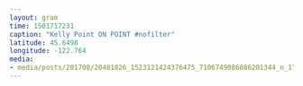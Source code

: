 ```yaml
---
layout: gram
time: 1501717231
caption: "Kelly Point ON POINT #nofilter"
latitude: 45.6498
longitude: -122.764
media:
- media/posts/201708/20481826_1523121424376475_7106749086086201344_n_17866030957166152.jpg
---
```


